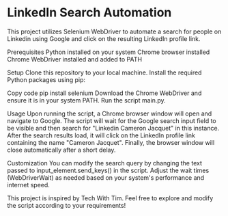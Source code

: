 # LinkedIn Search Automation
This project utilizes Selenium WebDriver to automate a search for people on Linkedin using Google and click on the resulting LinkedIn profile link.

Prerequisites
Python installed on your system
Chrome browser installed
Chrome WebDriver installed and added to PATH

Setup
Clone this repository to your local machine.
Install the required Python packages using pip:

Copy code
pip install selenium
Download the Chrome WebDriver and ensure it is in your system PATH.
Run the script main.py.

Usage
Upon running the script, a Chrome browser window will open and navigate to Google.
The script will wait for the Google search input field to be visible and then search for "Linkedin Cameron Jacquet" in this instance.
After the search results load, it will click on the LinkedIn profile link containing the name "Cameron Jacquet".
Finally, the browser window will close automatically after a short delay.

Customization
You can modify the search query by changing the text passed to input_element.send_keys() in the script.
Adjust the wait times (WebDriverWait) as needed based on your system's performance and internet speed.


This project is inspired by Tech With Tim. Feel free to explore and modify the script according to your requirements!
